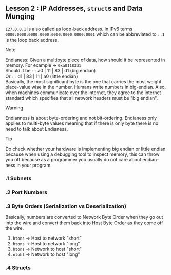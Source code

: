 ## Lesson 2 : IP Addresses, `struct`s and Data Munging
`127.0.0.1` is also called as loop-back address. In IPv6 terms 
`0000:0000:0000:0000:0000:0000:0000:0001` which can be abbreviated to `::1` is 
the loop back address.

> [!NOTE]
> Endianess: Given a multibyte piece of data, how should it be represented 
> in memory. For example -> `0xa01183d1`    
> Should it be `::` a0 | 11 | 83 | d1   (big endian)    
> Or `::` d1 | 83 | 11 | a0  (little endian)    
> Basically, the most significant byte is the one that carries the most weight 
> place-value wise in the number. Humans write numbers in big-endian. Also, 
> when machines communicate over the internet, they agree to the internet 
standard which specifies that all network headers must be "big endian".

> [!WARNING]
> Endianness is about byte-ordering and not bit-ordering. Endianess only 
applies to multi-byte values meaning that if there is only byte there is no 
need to talk about Endianess.

> [!TIP]
> Do check whether your hardware is implementing big endian or little endian 
because when using a debugging tool to inspect memory, this can throw you off 
because as a programmer you usually do not care about endian-ness in your
program.

### .1 Subnets
### .2 Port Numbers
### .3 Byte Orders (Serialization vs Deserialization)
Basically, numbers are converted to Network Byte Order when they go out into 
the wire and convert them back into Host Byte Order as they come off the wire.
1. `htons` -> Host to network "short"
2. `htons` -> Host to network "long"
3. `htons` -> Network to host "short"
4. `ntohl` -> Network to host "long"


### .4 Structs
